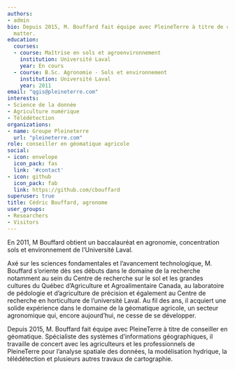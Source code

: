 ```yaml
---
authors:
- admin
bio: Depuis 2015, M. Bouffard fait équipe avec PleineTerre à titre de conseiller en géomatique. Spécialiste des systèmes d’informations géographiques, il travaille de concert avec les agriculteurs et les professionnels de PleineTerre pour l’analyse spatiale des données, la modélisation hydrique, la télédétection et plusieurs autres travaux de cartographie.
  matter.
education:
  courses:
  - course: Maîtrise en sols et agroenvironnement
    institution: Université Laval
    year: En cours
  - course: B.Sc. Agronomie - Sols et environnement
    institution: Université Laval
    year: 2011
email: "qgis@pleineterre.com"
interests:
- Science de la donnée
- Agriculture numérique
- Télédétection
organizations:
- name: Groupe Pleineterre
  url: "pleineterre.com"
role: conseiller en géomatique agricole
social:
- icon: envelope
  icon_pack: fas
  link: '#contact'
- icon: github
  icon_pack: fab
  link: https://github.com/cbouffard
superuser: true
title: Cédric Bouffard, agronome
user_groups:
- Researchers
- Visitors
---
```


En 2011, M Bouffard obtient un baccalauréat en agronomie, concentration sols et environnement de l’Université Laval.

 

Axé sur les sciences fondamentales et l’avancement technologique, M. Bouffard s’oriente dès ses débuts dans le domaine de la recherche notamment au sein du Centre de recherche sur le sol et les grandes cultures du Québec d’Agriculture et Agroalimentaire Canada, au laboratoire de pédologie et d’agriculture de précision et également au Centre de recherche en horticulture de l’université Laval. Au fil des ans, il acquiert une solide expérience dans le domaine de la géomatique agricole, un secteur agronomique qui, encore aujourd’hui, ne cesse de se développer.

 

Depuis 2015, M. Bouffard fait équipe avec PleineTerre à titre de conseiller en géomatique. Spécialiste des systèmes d’informations géographiques, il travaille de concert avec les agriculteurs et les professionnels de PleineTerre pour l’analyse spatiale des données, la modélisation hydrique, la télédétection et plusieurs autres travaux de cartographie.
